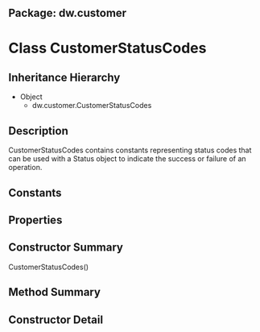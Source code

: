 ## Package: dw.customer

# Class CustomerStatusCodes

## Inheritance Hierarchy

- Object
  - dw.customer.CustomerStatusCodes

## Description

CustomerStatusCodes contains constants representing status codes that can be used with a Status object to indicate the success or failure of an operation.

## Constants

## Properties

## Constructor Summary

CustomerStatusCodes()

## Method Summary

## Constructor Detail
